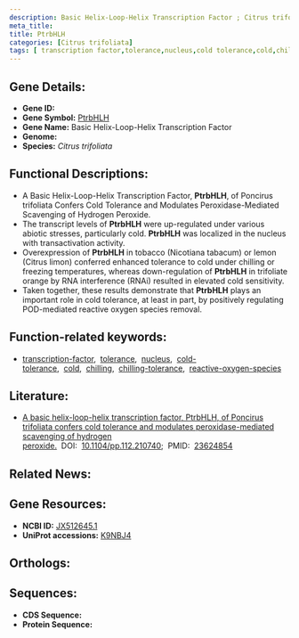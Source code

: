 ```yaml
---
description: Basic Helix-Loop-Helix Transcription Factor ; Citrus trifoliata
meta_title:
title: PtrbHLH
categories: [Citrus trifoliata]
tags: [ transcription factor,tolerance,nucleus,cold tolerance,cold,chilling,chilling tolerance,reactive oxygen species ]
---
```


## Gene Details:
- **Gene ID:** []()
- **Gene Symbol:** <u>PtrbHLH</u>
- **Gene Name:** Basic Helix-Loop-Helix Transcription Factor
- **Genome:** []()
- **Species:** *Citrus trifoliata*

## Functional Descriptions:
   - A Basic Helix-Loop-Helix Transcription Factor, **PtrbHLH**, of Poncirus trifoliata Confers Cold Tolerance and Modulates Peroxidase-Mediated Scavenging of Hydrogen Peroxide.
   - The transcript levels of **PtrbHLH** were up-regulated under various abiotic stresses, particularly cold. **PtrbHLH** was localized in the nucleus with transactivation activity.
   - Overexpression of **PtrbHLH** in tobacco (Nicotiana tabacum) or lemon (Citrus limon) conferred enhanced tolerance to cold under chilling or freezing temperatures, whereas down-regulation of **PtrbHLH** in trifoliate orange by RNA interference (RNAi) resulted in elevated cold sensitivity.
   - Taken together, these results demonstrate that **PtrbHLH** plays an important role in cold tolerance, at least in part, by positively regulating POD-mediated reactive oxygen species removal.

## Function-related keywords:
   - [transcription-factor](/tags/transcription-factor/),&nbsp;&nbsp;[tolerance](/tags/tolerance/),&nbsp;&nbsp;[nucleus](/tags/nucleus/),&nbsp;&nbsp;[cold-tolerance](/tags/cold-tolerance/),&nbsp;&nbsp;[cold](/tags/cold/),&nbsp;&nbsp;[chilling](/tags/chilling/),&nbsp;&nbsp;[chilling-tolerance](/tags/chilling-tolerance/),&nbsp;&nbsp;[reactive-oxygen-species](/tags/reactive-oxygen-species/)

## Literature:
   - [A basic helix-loop-helix transcription factor, PtrbHLH, of Poncirus trifoliata confers cold tolerance and modulates peroxidase-mediated scavenging of hydrogen peroxide.](https://doi.org/10.1104/pp.112.210740)&nbsp;&nbsp;DOI:&nbsp;&nbsp;[10.1104/pp.112.210740](https://doi.org/10.1104/pp.112.210740);&nbsp;&nbsp;PMID:&nbsp;&nbsp;[23624854](https://pubmed.ncbi.nlm.nih.gov/23624854/)

## Related News:

## Gene Resources:
- **NCBI ID:**  [JX512645.1](https://www.ncbi.nlm.nih.gov/gene/?term=JX512645.1)
- **UniProt accessions:**  [K9NBJ4](https://www.uniprot.org/uniprotkb/K9NBJ4/entry)

## Orthologs:

## Sequences:
- **CDS Sequence:**
- **Protein Sequence:**
